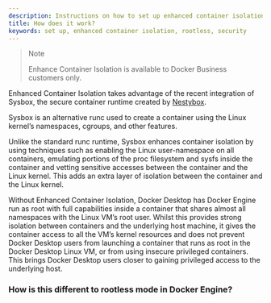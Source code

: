 ```yaml
---
description: Instructions on how to set up enhanced container isolation
title: How does it work?
keywords: set up, enhanced container isolation, rootless, security
---
```


>Note
>
>Enhance Container Isolation is available to Docker Business customers only.

Enhanced Container Isolation takes advantage of the recent integration of Sysbox, the secure container runtime created by [Nestybox](https://www.nestybox.com/). 

Sysbox is an alternative runc used to create a container using the Linux kernel’s namespaces, cgroups, and other features. 

Unlike the standard runc runtime, Sysbox enhances container isolation by using techniques such as enabling the Linux user-namespace on all containers, emulating portions of the proc filesystem and sysfs inside the container and vetting sensitive accesses between the container and the Linux kernel. This adds an extra layer of isolation between the container and the Linux kernel. 

Without Enhanced Container Isolation, Docker Desktop has Docker Engine run as root with full capabilities inside a container that shares almost all namespaces with the Linux VM’s root user. Whilst this provides strong isolation between containers and the underlying host machine, it gives the container access to all the VM’s kernel resources and does not prevent Docker Desktop users from launching a container that runs as root in the Docker Desktop Linux VM, or from using insecure privileged containers. This brings Docker Desktop users closer to gaining privileged access to the underlying host.

### How is this different to rootless mode in Docker Engine?


